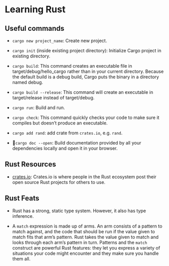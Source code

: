 # Learning Rust

## Useful commands

- `cargo new project_name`: Create new project.

- `cargo init` (inside existing project directory): Initialize Cargo project in existing directory.

- `cargo build`: This command creates an executable file in target/debug/hello_cargo rather than in your current directory. Because the default build is a debug build, Cargo puts the binary in a directory named debug.

- `cargo build --release`: This command will create an executable in target/release instead of target/debug. 

- `cargo run`: Build and run.

- `cargo check`: This command quickly checks your code to make sure it compiles but doesn’t produce an executable.

- `cargo add rand`: add crate from `crates.io`, e.g. `rand`.

- 🧨`cargo doc --open`: Build documentation provided by all your dependencies locally and open it in your browser.

## Rust Resources

- [crates.io](https://crates.io/): Crates.io is where people in the Rust ecosystem post their open source Rust projects for others to use.

## Rust Feats

- Rust has a strong, static type system. However, it also has type inference.

- A `match` expression is made up of arms. An arm consists of a pattern to match against, and the code that should be run if the value given to match fits that arm’s pattern. Rust takes the value given to match and looks through each arm’s pattern in turn. Patterns and the `match` construct are powerful Rust features: they let you express a variety of situations your code might encounter and they make sure you handle them all.
